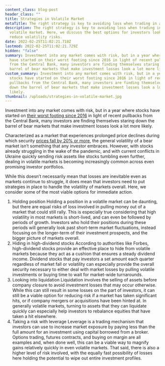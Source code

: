 ```yaml
---
content_class: blog-post
header_class: ""
title: Strategies in Volatile Market
metaTitle: The right strategy is key to avoiding loss when trading in a volatile market.
description: The right strategy is key to avoiding loss when trading in a
  volatile market. Here, we discuss the best options for investors looking to
  reduce volatility risks.
date: 2022-02-25T11:02:21.718Z
lastmod: 2022-02-25T11:02:21.729Z
hidden: "false"
summary: Investment into any market comes with risk, but in a year where stocks
  have started on their worst footing since 2016 in light of recent pullbacks
  from the Central Bank, many investors are finding themselves staring down the
  barrel of bear markets that make investment losses look a lot more likely.
custom_summary: Investment into any market comes with risk, but in a year where
  stocks have started on their worst footing since 2016 in light of recent
  pullbacks from the Central Bank, many investors are finding themselves staring
  down the barrel of bear markets that make investment losses look a lot more
  likely.
thumbnail: /uploads/strategies-in-volatile-market.jpg
---
```

Investment into any market comes with risk, but in a year where stocks have started on [their worst footing since 2016](https://www.nytimes.com/2022/01/21/business/economy/stock-markets-down-inflation.html) in light of recent pullbacks from the Central Bank, many investors are finding themselves staring down the barrel of bear markets that make investment losses look a lot more likely.

Characterized as a market that experiences prolonged price declines during which security [prices fall by 20% or more](https://www.investopedia.com/terms/b/bearmarket.asp), the general volatility of a bear market isn’t something that any investor embraces. However, with stocks already struggling in the wake of the pandemic, and with current conflicts in Ukraine quickly sending risk assets like stocks tumbling even further, dealing in volatile markets is becoming increasingly common across even promising investor portfolios. 

While this doesn’t necessarily mean that losses are inevitable even as markets continue to struggle, it does mean that investors need to put strategies in place to handle the volatility of markets overall. Here, we consider some of the most viable options for immediate action.

1. Holding position
   Holding a position in a volatile market can be daunting, but there are equal risks of loss involved in pulling money out of a market that could still rally. This is especially true considering that high volatility in most markets is short-lived, and can even be followed by periods of growth. Investors who hold their positions during these periods will generally look past short-term market fluctuations, instead focusing on the longer-term of their investment prospects, and the bigger picture of markets overall.
2. Hiding in high-dividend stocks
   According to authorities like Forbes, high-dividend stocks provide an effective place to hide from volatile markets because they act as a cushion that ensures a steady dividend income. Dividend stocks that pay investors a set amount each quarter regardless of market fall or volatility can especially provide the overall security necessary to either deal with market losses by pulling volatile investments or buying time to wait for market-wide turnarounds.
3. Looking into liquidation
   Liquidation involves the selling of assets before company closure to avoid investment losses that may occur otherwise. While this can still result in some losses on the part of investors, it can still be a viable option for reducing risk if a market has taken significant hits, or if company mergers or acquisitions have been hinted at. In generally volatile markets, turning to assets that they can liquidate quickly can especially help investors to rebalance equities that have taken a hit elsewhere. 
4. Taking a risk with leverage
   Leverage is a trading mechanism that investors can use to increase market exposure by paying less than the full amount for an investment using capital borrowed from a broker. Options trading, futures contracts, and buying on margin are all examples and, when done well, this can be a viable way to magnify gains relatively quickly in even volatile markets. That said, there is also a higher level of risk involved, with the equally fast possibility of losses here holding the potential to wipe out entire investment profiles.